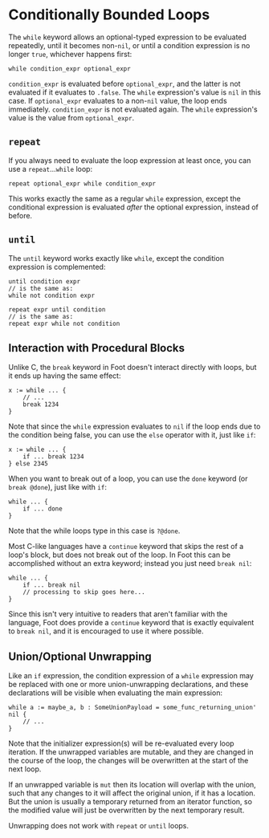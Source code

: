 # Conditionally Bounded Loops
The `while` keyword allows an optional-typed expression to be evaluated repeatedly, until it becomes non-`nil`, or until a condition expression is no longer `true`, whichever happens first:
```foot
while condition_expr optional_expr
```
`condition_expr` is evaluated before `optional_expr`, and the latter is not evaluated if it evaluates to `.false`.  The `while` expression's value is `nil` in this case.
If `optional_expr` evaluates to a non-`nil` value, the loop ends immediately. `condition_expr` is not evaluated again.  The `while` expression's value is the value from `optional_expr`.  

## `repeat`
If you always need to evaluate the loop expression at least once, you can use a `repeat`...`while` loop:
```foot
repeat optional_expr while condition_expr
```
This works exactly the same as a regular `while` expression, except the conditional expression is evaluated _after_ the optional expression, instead of before.

## `until`
The `until` keyword works exactly like `while`, except the condition expression is complemented:
```foot
until condition expr
// is the same as:
while not condition expr

repeat expr until condition
// is the same as:
repeat expr while not condition
```

## Interaction with Procedural Blocks
Unlike C, the `break` keyword in Foot doesn't interact directly with loops, but it ends up having the same effect:
```foot
x := while ... {
    // ...
    break 1234
}
```
Note that since the `while` expression evaluates to `nil` if the loop ends due to the condition being false, you can use the `else` operator with it, just like `if`:
```foot
x := while ... {
    if ... break 1234
} else 2345
```
When you want to break out of a loop, you can use the `done` keyword (or `break @done`), just like with `if`:
```foot
while ... {
    if ... done
}
```
Note that the while loops type in this case is `?@done`.

Most C-like languages have a `continue` keyword that skips the rest of a loop's block, but does not break out of the loop.  In Foot this can be accomplished without an extra keyword; instead you just need `break nil`:
```foot
while ... {
    if ... break nil
    // processing to skip goes here...
}
```
Since this isn't very intuitive to readers that aren't familiar with the language, Foot does provide a `continue` keyword that is exactly equivalent to `break nil`, and it is encouraged to use it where possible.

## Union/Optional Unwrapping
Like an `if` expression, the condition expression of a `while` expression may be replaced with one or more union-unwrapping declarations, and these declarations will be visible when evaluating the main expression:
```foot
while a := maybe_a, b : SomeUnionPayload = some_func_returning_union' nil {
    // ...
}
```
Note that the initializer expression(s) will be re-evaluated every loop iteration.  If the unwrapped variables are mutable, and they are changed in the course of the loop, the changes will be overwritten at the start of the next loop.

If an unwrapped variable is `mut` then its location will overlap with the union, such that any changes to it will affect the original union, if it has a location.  But the union is usually a temporary returned from an iterator function, so the modified value will just be overwritten by the next temporary result.

Unwrapping does not work with `repeat` or `until` loops.
